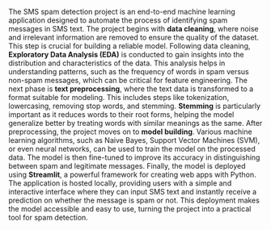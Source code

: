 The SMS spam detection project is an end-to-end machine learning application designed to automate the process of identifying spam messages in SMS text. The project begins with **data cleaning**, where noise and irrelevant information are removed to ensure the quality of the dataset. This step is crucial for building a reliable model. 
Following data cleaning, **Exploratory Data Analysis (EDA)** is conducted to gain insights into the distribution and characteristics of the data. This analysis helps in understanding patterns, such as the frequency of words in spam versus non-spam messages, which can be critical for feature engineering.
The next phase is **text preprocessing**, where the text data is transformed to a format suitable for modeling. This includes steps like tokenization, lowercasing, removing stop words, and stemming. **Stemming** is particularly important as it reduces words to their root forms, helping the model generalize better by treating words with similar meanings as the same.
After preprocessing, the project moves on to **model building**. Various machine learning algorithms, such as Naive Bayes, Support Vector Machines (SVM), or even neural networks, can be used to train the model on the processed data. The model is then fine-tuned to improve its accuracy in distinguishing between spam and legitimate messages.
Finally, the model is deployed using **Streamlit**, a powerful framework for creating web apps with Python. The application is hosted locally, providing users with a simple and interactive interface where they can input SMS text and instantly receive a prediction on whether the message is spam or not. This deployment makes the model accessible and easy to use, turning the project into a practical tool for spam detection.


